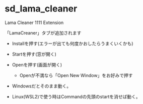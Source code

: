 # sd_lama_cleaner
Lama Cleaner 1111 Extension

「LamaCreaner」タブが追加されます

- Installを押す(エラーが出ても何度かおしたらうまくいくかも)
- Startを押す(窓が開く)
- Openを押す(画面が開く)
  - Openが不満なら「Open New Window」をお好みで押す

- Windowsだとそのまま動く。
- Linux(WSL2)で使う時はCommandの先頭のstartを消せば動く。
